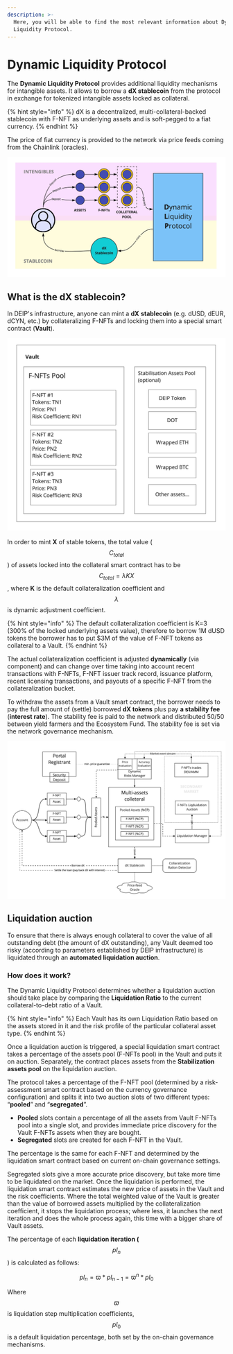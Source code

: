 ```yaml
---
description: >-
  Here, you will be able to find the most relevant information about Dynamic
  Liquidity Protocol.
---
```


# Dynamic Liquidity Protocol

The **Dynamic Liquidity Protocol** provides additional liquidity mechanisms for intangible assets. It allows to borrow a **dX stablecoin** from the protocol in exchange for tokenized intangible assets locked as collateral. 

{% hint style="info" %}
dX is a decentralized, multi-collateral-backed stablecoin with F-NFT as underlying assets and is soft-pegged to a fiat currency.
{% endhint %}

The price of fiat currency is provided to the network via price feeds coming from the Chainlink \(oracles\).

![Overview of the Dynamic Liquidity Protocol \(DLP\)](../../.gitbook/assets/transaction-flow-frame-7-1-.jpg)

## What is the dX stablecoin?

In DEIP's infrastructure, anyone can mint a **dX** **stablecoin** \(e.g. dUSD, dEUR, dCYN, etc.\) by collateralizing F-NFTs and locking them into a special smart contract \(**Vault**\). 

![Vault structure](../../.gitbook/assets/assets_wiki_-mzbonxaba-qbxpdued0_-mzbp6b5qgzifqmfbvs5_3.jpeg)

In order to mint **X** of stable tokens, the total value \($$C_{total}$$\) of assets locked into the collateral smart contract has to be $$C_{total}=\lambda KX$$ , where **K** is the default collateralization coefficient and $$\lambda$$ is dynamic adjustment coefficient. 

{% hint style="info" %}
The default collateralization coefficient is K=3 \(300% of the locked underlying assets value\), therefore to borrow 1M dUSD tokens the borrower has to put $3M of the value of F-NFT tokens as collateral to a Vault. 
{% endhint %}

The actual collateralization coefficient is adjusted **dynamically** \(via component\) and can change over time taking into account recent transactions with F-NFTs, F-NFT issuer track record, issuance platform, recent licensing transactions, and payouts of a specific F-NFT from the collateralization bucket. 

To withdraw the assets from a Vault smart contract, the borrower needs to pay the full amount of \(settle\) borrowed **dX tokens** plus pay **a stability fee** \(**interest rate**\). The stability fee is paid to the network and distributed 50/50 between yield farmers and the Ecosystem Fund. The stability fee is set via the network governance mechanism.

![Dynamic Liquidity Protocol Workflow](../../.gitbook/assets/assets_wiki_-mzbonxaba-qbxpdued0_-mzbp6b6xzklvgqfielz_4.jpeg)

## Liquidation auction

To ensure that there is always enough collateral to cover the value of all outstanding debt \(the amount of dX outstanding\), any Vault deemed too risky \(according to parameters established by DEIP infrastructure\) is liquidated through an **automated liquidation auction**. 

### How does it work?

The Dynamic Liquidity Protocol determines whether a liquidation auction should take place by comparing the **Liquidation Ratio** to the current collateral-to-debt ratio of a Vault. 

{% hint style="info" %}
Each Vault has its own Liquidation Ratio based on the assets stored in it and the risk profile of the particular collateral asset type. 
{% endhint %}

Once a liquidation auction is triggered, a special liquidation smart contract takes a percentage of the assets pool \(F-NFTs pool\) in the Vault and puts it on auction. Separately, the contract places assets from the **Stabilization assets pool** on the liquidation auction. 

The protocol takes a percentage of the F-NFT pool \(determined by a risk-assessment smart contract based on the currency governance configuration\) and splits it into two auction slots of two different types: “**pooled**” and “**segregated**”. 

* **Pooled** slots contain a percentage of all the assets from Vault F-NFTs pool into a single slot, and provides immediate price discovery for the Vault F-NFTs assets when they are bought. 
* **Segregated** slots are created for each F-NFT in the Vault. 

The percentage is the same for each F-NFT and determined by the liquidation smart contract based on current on-chain governance settings. 

Segregated slots give a more accurate price discovery, but take more time to be liquidated on the market. Once the liquidation is performed, the liquidation smart contract estimates the new price of assets in the Vault and the risk coefficients. Where the total weighted value of the Vault is greater than the value of borrowed assets multiplied by the collateralization coefficient, it stops the liquidation process; where less, it launches the next iteration and does the whole process again, this time with a bigger share of Vault assets. 

The percentage of each **liquidation iteration \(**$$pl_n$$\) is calculated as follows: 

$$
pl_n = \varpi * pl_{n-1} = \varpi^n * pl_0
$$

Where $$ϖ$$ is liquidation step multiplication coefficients, $$pl_0$$ is a default liquidation percentage, both set by the on-chain governance mechanisms.

